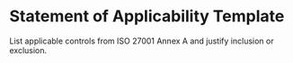 # Statement of Applicability Template

List applicable controls from ISO 27001 Annex A and justify inclusion or exclusion.
